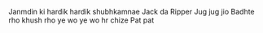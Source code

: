 Janmdin ki hardik hardik shubhkamnae Jack da Ripper
Jug jug jio 
Badhte rho khush rho ye wo ye wo hr chize 
Pat pat
